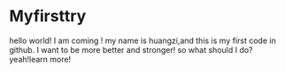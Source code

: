 # Myfirsttry
hello world!
I am coming !
my name is huangzi,and this is my first code in github.
I want to be more better and stronger!
so what should I do? 
yeah!learn more!
